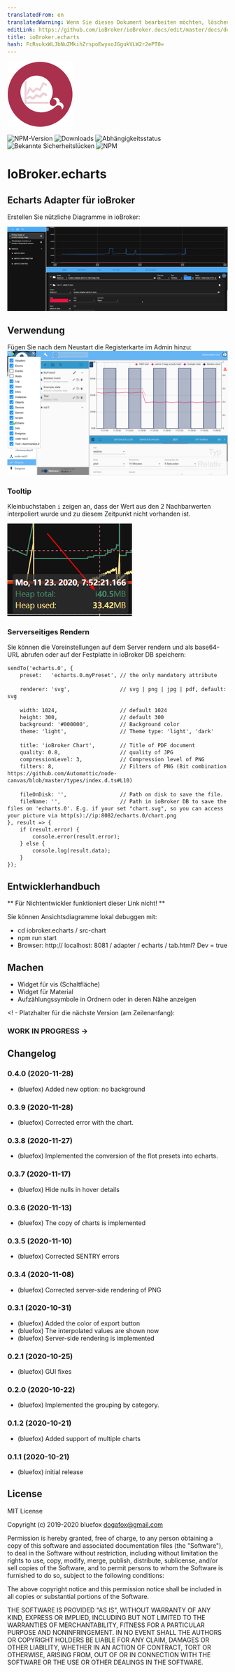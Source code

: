 ```yaml
---
translatedFrom: en
translatedWarning: Wenn Sie dieses Dokument bearbeiten möchten, löschen Sie bitte das Feld "translationsFrom". Andernfalls wird dieses Dokument automatisch erneut übersetzt
editLink: https://github.com/ioBroker/ioBroker.docs/edit/master/docs/de/adapterref/iobroker.echarts/README.md
title: ioBroker.echarts
hash: FcRsukxWLJbNuZMkihZrspoEwyxoJGgukVLW2r2ePT0=
---
```

![Logo](../../../en/adapterref/iobroker.echarts/admin/echarts.png)

![NPM-Version](http://img.shields.io/npm/v/iobroker.echarts.svg)
![Downloads](https://img.shields.io/npm/dm/iobroker.echarts.svg)
![Abhängigkeitsstatus](https://img.shields.io/david/ioBroker/iobroker.echarts.svg)
![Bekannte Sicherheitslücken](https://snyk.io/test/github/ioBroker/ioBroker.echarts/badge.svg)
![NPM](https://nodei.co/npm/iobroker.echarts.png?downloads=true)

# IoBroker.echarts
## Echarts Adapter für ioBroker
Erstellen Sie nützliche Diagramme in ioBroker:

![Bildschirmfoto](../../../en/adapterref/iobroker.echarts/img/screenshot1.png)

## Verwendung
Fügen Sie nach dem Neustart die Registerkarte im Admin hinzu: ![Administrator](../../../en/adapterref/iobroker.echarts/img/admin.png)

### Tooltip
Kleinbuchstaben `i` zeigen an, dass der Wert aus den 2 Nachbarwerten interpoliert wurde und zu diesem Zeitpunkt nicht vorhanden ist.

![Tooltip](../../../en/adapterref/iobroker.echarts/img/tooltip.png)

### Serverseitiges Rendern
Sie können die Voreinstellungen auf dem Server rendern und als base64-URL abrufen oder auf der Festplatte in ioBroker DB speichern:

```
sendTo('echarts.0', {
    preset:   'echarts.0.myPreset', // the only mandatory attribute

    renderer: 'svg',                // svg | png | jpg | pdf, default: svg

    width: 1024,                    // default 1024
    height: 300,                    // default 300
    background: '#000000',          // Background color
    theme: 'light',                 // Theme type: 'light', 'dark'

    title: 'ioBroker Chart',        // Title of PDF document
    quality: 0.8,                   // quality of JPG
    compressionLevel: 3,            // Compression level of PNG
    filters: 8,                     // Filters of PNG (Bit combination https://github.com/Automattic/node-canvas/blob/master/types/index.d.ts#L10)

    fileOnDisk: '',                 // Path on disk to save the file.
    fileName: '',                   // Path in ioBroker DB to save the files on 'echarts.0'. E.g. if your set "chart.svg", so you can access your picture via http(s)://ip:8082/echarts.0/chart.png
}, result => {
    if (result.error) {
        console.error(result.error);
    } else {
        console.log(result.data);
    }
});
```

## Entwicklerhandbuch
** Für Nichtentwickler funktioniert dieser Link nicht! **

Sie können Ansichtsdiagramme lokal debuggen mit:

- cd iobroker.echarts / src-chart
- npm run start
- Browser: http:// localhost: 8081 / adapter / echarts / tab.html? Dev = true

## Machen
- Widget für vis (Schaltfläche)
- Widget für Material
- Aufzählungssymbole in Ordnern oder in deren Nähe anzeigen

<! - Platzhalter für die nächste Version (am Zeilenanfang):

### __WORK IN PROGRESS__ ->

## Changelog
### 0.4.0 (2020-11-28)
* (bluefox) Added new option: no background

### 0.3.9 (2020-11-28)
* (bluefox) Corrected error with the chart. 

### 0.3.8 (2020-11-27)
* (bluefox) Implemented the conversion of the flot presets into echarts. 

### 0.3.7 (2020-11-17)
* (bluefox) Hide nulls in hover details

### 0.3.6 (2020-11-13)
* (bluefox) The copy of charts is implemented

### 0.3.5 (2020-11-10)
* (bluefox) Corrected SENTRY errors

### 0.3.4 (2020-11-08)
* (bluefox) Corrected server-side rendering of PNG 

### 0.3.1 (2020-10-31)
* (bluefox) Added the color of export button 
* (bluefox) The interpolated values are shown now
* (bluefox) Server-side rendering is implemented

### 0.2.1 (2020-10-25)
* (bluefox) GUI fixes

### 0.2.0 (2020-10-22)
* (bluefox) Implemented the grouping by category.

### 0.1.2 (2020-10-21)
* (bluefox) Added support of multiple charts

### 0.1.1 (2020-10-21)
* (bluefox) initial release

## License
MIT License

Copyright (c) 2019-2020 bluefox <dogafox@gmail.com>

Permission is hereby granted, free of charge, to any person obtaining a copy
of this software and associated documentation files (the "Software"), to deal
in the Software without restriction, including without limitation the rights
to use, copy, modify, merge, publish, distribute, sublicense, and/or sell
copies of the Software, and to permit persons to whom the Software is
furnished to do so, subject to the following conditions:

The above copyright notice and this permission notice shall be included in all
copies or substantial portions of the Software.

THE SOFTWARE IS PROVIDED "AS IS", WITHOUT WARRANTY OF ANY KIND, EXPRESS OR
IMPLIED, INCLUDING BUT NOT LIMITED TO THE WARRANTIES OF MERCHANTABILITY,
FITNESS FOR A PARTICULAR PURPOSE AND NONINFRINGEMENT. IN NO EVENT SHALL THE
AUTHORS OR COPYRIGHT HOLDERS BE LIABLE FOR ANY CLAIM, DAMAGES OR OTHER
LIABILITY, WHETHER IN AN ACTION OF CONTRACT, TORT OR OTHERWISE, ARISING FROM,
OUT OF OR IN CONNECTION WITH THE SOFTWARE OR THE USE OR OTHER DEALINGS IN THE
SOFTWARE.